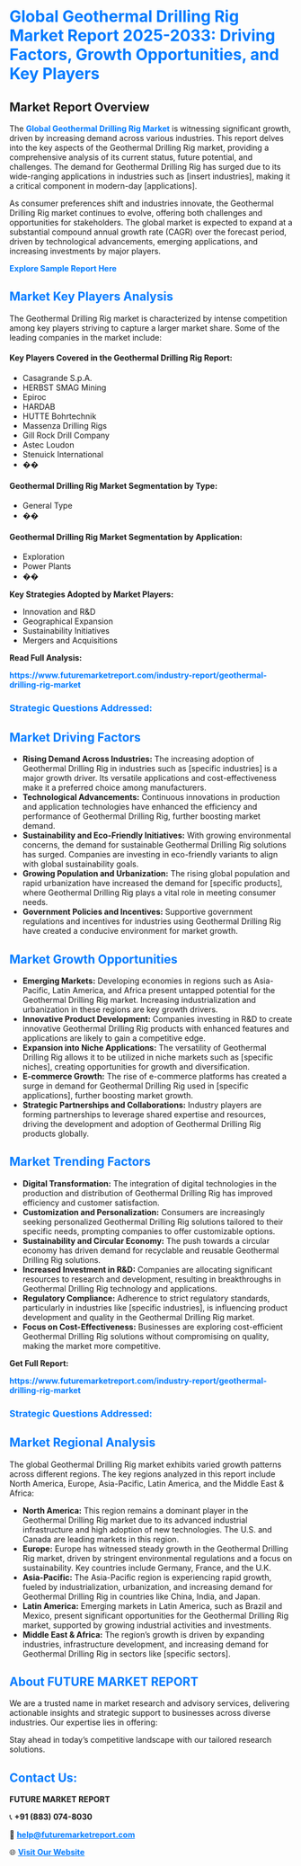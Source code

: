 <h1 style="color: #007BFF;">Global Geothermal Drilling Rig Market Report 2025-2033: Driving Factors, Growth Opportunities, and Key Players</h1>

<section id="overview">
<h2>Market Report Overview</h2>
<p>The <a href="https://www.futuremarketreport.com/industry-report/geothermal-drilling-rig-market" style="color: #007BFF; text-decoration: none;"><strong>Global Geothermal Drilling Rig Market</strong></a> is witnessing significant growth, driven by increasing demand across various industries. This report delves into the key aspects of the Geothermal Drilling Rig market, providing a comprehensive analysis of its current status, future potential, and challenges. The demand for Geothermal Drilling Rig has surged due to its wide-ranging applications in industries such as [insert industries], making it a critical component in modern-day [applications].</p>
<p>As consumer preferences shift and industries innovate, the Geothermal Drilling Rig market continues to evolve, offering both challenges and opportunities for stakeholders. The global market is expected to expand at a substantial compound annual growth rate (CAGR) over the forecast period, driven by technological advancements, emerging applications, and increasing investments by major players.</p>
</section>

<section id="overview">
<p><a href="https://www.futuremarketreport.com/request-sample/reportId=117546" style="color: #007BFF; text-decoration: none;"><strong>Explore Sample Report Here</strong></a></p>
</section>

<section id="key-players">
<h2 style="color: #007BFF;">Market Key Players Analysis</h2>
<p>The Geothermal Drilling Rig market is characterized by intense competition among key players striving to capture a larger market share. Some of the leading companies in the market include:</p>
<h4>Key Players Covered in the Geothermal Drilling Rig Report:</h4>
<ul><li>Casagrande S.p.A.</li><li>HERBST SMAG Mining</li><li>Epiroc</li><li>HARDAB</li><li>HUTTE Bohrtechnik</li><li>Massenza Drilling Rigs</li><li>Gill Rock Drill Company</li><li>Astec Loudon</li><li>Stenuick International</li><li>��</li></ul>
<h4>Geothermal Drilling Rig Market Segmentation by Type:</h4>
<ul><li>General Type</li><li>��</li></ul>

<h4>Geothermal Drilling Rig Market Segmentation by Application:</h4>
<ul><li>Exploration</li><li>Power Plants</li><li>��</li></ul>
<p><strong>Key Strategies Adopted by Market Players:</strong></p>
<ul>
<li>Innovation and R&D</li>
<li>Geographical Expansion</li>
<li>Sustainability Initiatives</li>
<li>Mergers and Acquisitions</li>
</ul>
</section>

<section>
<p><strong>Read Full Analysis: </strong></p><a href="https://www.futuremarketreport.com/industry-report/geothermal-drilling-rig-market" style="color: #007BFF; text-decoration: none;"><strong>https://www.futuremarketreport.com/industry-report/geothermal-drilling-rig-market</strong></a>
<h3 style="color: #007BFF;">Strategic Questions Addressed:</h3>
</section>

<section id="driving-factors">
<h2 style="color: #007BFF;">Market Driving Factors</h2>
<ul>
<li><strong>Rising Demand Across Industries:</strong> The increasing adoption of Geothermal Drilling Rig in industries such as [specific industries] is a major growth driver. Its versatile applications and cost-effectiveness make it a preferred choice among manufacturers.</li>
<li><strong>Technological Advancements:</strong> Continuous innovations in production and application technologies have enhanced the efficiency and performance of Geothermal Drilling Rig, further boosting market demand.</li>
<li><strong>Sustainability and Eco-Friendly Initiatives:</strong> With growing environmental concerns, the demand for sustainable Geothermal Drilling Rig solutions has surged. Companies are investing in eco-friendly variants to align with global sustainability goals.</li>
<li><strong>Growing Population and Urbanization:</strong> The rising global population and rapid urbanization have increased the demand for [specific products], where Geothermal Drilling Rig plays a vital role in meeting consumer needs.</li>
<li><strong>Government Policies and Incentives:</strong> Supportive government regulations and incentives for industries using Geothermal Drilling Rig have created a conducive environment for market growth.</li>
</ul>
</section>

<section id="growth-opportunities">
<h2 style="color: #007BFF;">Market Growth Opportunities</h2>
<ul>
<li><strong>Emerging Markets:</strong> Developing economies in regions such as Asia-Pacific, Latin America, and Africa present untapped potential for the Geothermal Drilling Rig market. Increasing industrialization and urbanization in these regions are key growth drivers.</li>
<li><strong>Innovative Product Development:</strong> Companies investing in R&D to create innovative Geothermal Drilling Rig products with enhanced features and applications are likely to gain a competitive edge.</li>
<li><strong>Expansion into Niche Applications:</strong> The versatility of Geothermal Drilling Rig allows it to be utilized in niche markets such as [specific niches], creating opportunities for growth and diversification.</li>
<li><strong>E-commerce Growth:</strong> The rise of e-commerce platforms has created a surge in demand for Geothermal Drilling Rig used in [specific applications], further boosting market growth.</li>
<li><strong>Strategic Partnerships and Collaborations:</strong> Industry players are forming partnerships to leverage shared expertise and resources, driving the development and adoption of Geothermal Drilling Rig products globally.</li>
</ul>
</section>

<section id="trending-factors">
<h2 style="color: #007BFF;">Market Trending Factors</h2>
<ul>
<li><strong>Digital Transformation:</strong> The integration of digital technologies in the production and distribution of Geothermal Drilling Rig has improved efficiency and customer satisfaction.</li>
<li><strong>Customization and Personalization:</strong> Consumers are increasingly seeking personalized Geothermal Drilling Rig solutions tailored to their specific needs, prompting companies to offer customizable options.</li>
<li><strong>Sustainability and Circular Economy:</strong> The push towards a circular economy has driven demand for recyclable and reusable Geothermal Drilling Rig solutions.</li>
<li><strong>Increased Investment in R&D:</strong> Companies are allocating significant resources to research and development, resulting in breakthroughs in Geothermal Drilling Rig technology and applications.</li>
<li><strong>Regulatory Compliance:</strong> Adherence to strict regulatory standards, particularly in industries like [specific industries], is influencing product development and quality in the Geothermal Drilling Rig market.</li>
<li><strong>Focus on Cost-Effectiveness:</strong> Businesses are exploring cost-efficient Geothermal Drilling Rig solutions without compromising on quality, making the market more competitive.</li>
</ul>
</section>

<section>
<p><strong>Get Full Report: </strong></p><a href="https://www.futuremarketreport.com/industry-report/geothermal-drilling-rig-market" style="color: #007BFF; text-decoration: none;"><strong>https://www.futuremarketreport.com/industry-report/geothermal-drilling-rig-market</strong></a>
<h3 style="color: #007BFF;">Strategic Questions Addressed:</h3>
</section>


<section id="regional-analysis">
<h2 style="color: #007BFF;">Market Regional Analysis</h2>
<p>The global Geothermal Drilling Rig market exhibits varied growth patterns across different regions. The key regions analyzed in this report include North America, Europe, Asia-Pacific, Latin America, and the Middle East & Africa:</p>
<ul>
<li><strong>North America:</strong> This region remains a dominant player in the Geothermal Drilling Rig market due to its advanced industrial infrastructure and high adoption of new technologies. The U.S. and Canada are leading markets in this region.</li>
<li><strong>Europe:</strong> Europe has witnessed steady growth in the Geothermal Drilling Rig market, driven by stringent environmental regulations and a focus on sustainability. Key countries include Germany, France, and the U.K.</li>
<li><strong>Asia-Pacific:</strong> The Asia-Pacific region is experiencing rapid growth, fueled by industrialization, urbanization, and increasing demand for Geothermal Drilling Rig in countries like China, India, and Japan.</li>
<li><strong>Latin America:</strong> Emerging markets in Latin America, such as Brazil and Mexico, present significant opportunities for the Geothermal Drilling Rig market, supported by growing industrial activities and investments.</li>
<li><strong>Middle East & Africa:</strong> The region’s growth is driven by expanding industries, infrastructure development, and increasing demand for Geothermal Drilling Rig in sectors like [specific sectors].</li>
</ul>
</section>

<footer>
<h2 style="color: #007BFF;">About FUTURE MARKET REPORT</h2>
<p>We are a trusted name in market research and advisory services, delivering actionable insights and strategic support to businesses across diverse industries. Our expertise lies in offering:</p>

<p>Stay ahead in today’s competitive landscape with our tailored research solutions.</p>

<h2 style="color: #007BFF;">Contact Us:</h2>
<p><strong>FUTURE MARKET REPORT</strong></p>
<p>📞 <strong>+91 (883) 074-8030</strong></p>
<p>📧 <strong><a href="mailto:help@futuremarketreport.com" style="color: #007BFF;">help@futuremarketreport.com</a></strong></p>
<p>🌐 <strong><a href="https://www.futuremarketreport.com/" style="color: #007BFF;">Visit Our Website</a></strong></p>
</footer>
